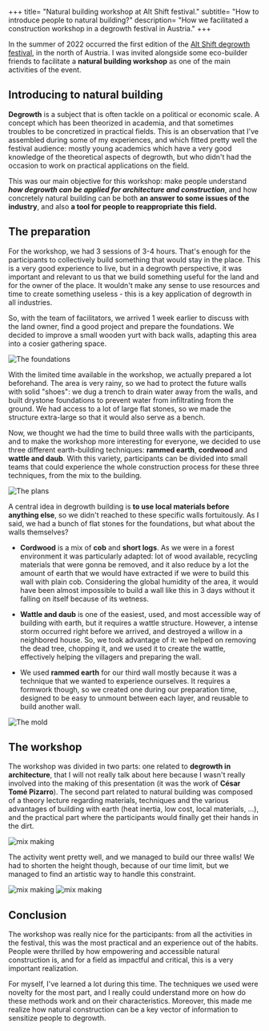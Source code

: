 +++
title= "Natural building workshop at Alt Shift festival."
subtitle= "How to introduce people to natural building?"
description= "How we facilitated a construction workshop in a degrowth festival in Austria."
+++

In the summer of 2022 occurred the first edition of the [Alt Shift degrowth festival](https://www.altshiftfestival.org/), in the north of Austria. I was invited alongside some eco-builder friends to facilitate a **natural building workshop** as one of the main activities of the event.

## Introducing to natural building

**Degrowth** is a subject that is often tackle on a political or economic scale. A concept which has been theorized in academia, and that sometimes troubles to be concretized in practical fields. This is an observation that I've assembled during some of my experiences, and which fitted pretty well the festival audience: mostly young academics which have a very good knowledge of the theoretical aspects of degrowth, but who didn't had the occasion to work on practical applications on the field.

This was our main objective for this workshop: make people understand ***how degrowth can be applied for architecture and construction***, and how concretely natural building can be both **an answer to some issues of the industry**, and also **a tool for people to reappropriate this field.**

## The preparation

For the workshop, we had 3 sessions of 3-4 hours. That's enough for the participants to collectively build something that would stay in the place. This is a very good experience to live, but in a degrowth perspective, it was important and relevant to us that we build something useful for the land and for the owner of the place. It wouldn't make any sense to use resources and time to create something useless - this is a key application of degrowth in all industries.

So, with the team of facilitators, we arrived 1 week earlier to discuss with the land owner, find a good project and prepare the foundations. We decided to improve a small wooden yurt with back walls, adapting this area into a cosier gathering space.

![The foundations](/assets/img/degrowth_1.jpg)

With the limited time available in the workshop, we actually prepared a lot beforehand. The area is very rainy, so we had to protect the future walls with solid "shoes": we dug a trench to drain water away from the walls, and built drystone foundations to prevent water from infiltrating from the ground. We had access to a lot of large flat stones, so we made the structure extra-large so that it would also serve as a bench.

Now, we thought we had the time to build three walls with the participants, and to make the workshop more interesting for everyone, we decided to use three different earth-building techniques: **rammed earth**, **cordwood** and **wattle and daub**. With this variety, participants can be divided into small teams that could experience the whole construction process for these three techniques, from the mix to the building.

![The plans](/assets/img/degrowth_2.jpg)

A central idea in degrowth building is **to use local materials before anything else**, so we didn't reached to these specific walls fortuitously. As I said, we had a bunch of flat stones for the foundations, but what about the walls themselves?

- **Cordwood** is a mix of **cob** and **short logs**. As we were in a forest environment it was particularly adapted: lot of wood available, recycling materials that were gonna be removed, and it also reduce by a lot the amount of earth that we would have extracted if we were to build this wall with plain cob. Considering the global humidity of the area, it would have been almost impossible to build a wall like this in 3 days without it falling on itself because of its wetness.

- **Wattle and daub** is one of the easiest, used, and most accessible way of building with earth, but it requires a wattle structure. However, a intense storm occurred right before we arrived, and destroyed a willow in a neighbored house. So, we took advantage of it: we helped on removing the dead tree, chopping it, and we used it to create the wattle, effectively helping the villagers and preparing the wall.

- We used **rammed earth** for our third wall mostly because it was a technique that we wanted to experience ourselves. It requires a formwork though, so we created one during our preparation time, designed to be easy to unmount between each layer, and reusable to build another wall.

![The mold](/assets/img/degrowth_3.jpg)

## The workshop

The workshop was divided in two parts: one related to **degrowth in architecture**, that I will not really talk about here because I wasn't really involved into the making of this presentation (it was the work of **César Tomé Pizarro**). The second part related to natural building was composed of a theory lecture regarding materials, techniques and the various advantages of building with earth (heat inertia, low cost, local materials, ...), and the practical part where the participants would finally get their hands in the dirt.

![mix making](/assets/img/degrowth_4.jpg)

The activity went pretty well, and we managed to build our three walls! We had to shorten the height though, because of our time limit, but we managed to find an artistic way to handle this constraint.

![mix making](/assets/img/degrowth_5.jpg)
![mix making](/assets/img/degrowth_6.jpg)

## Conclusion

The workshop was really nice for the participants: from all the activities in the festival, this was the most practical and an experience out of the habits. People were thrilled by how empowering and accessible natural construction is, and for a field as impactful and critical, this is a very important realization.

For myself, I've learned a lot during this time. The techniques we used were novelty for the most part, and I really could understand more on how do these methods work and on their characteristics. Moreover, this made me realize how natural construction can be a key vector of information to sensitize people to degrowth. 